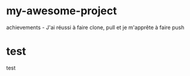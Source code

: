 # my-awesome-project
achievements - J'ai réussi à faire clone, pull et je m'apprête à faire push

# test
test
